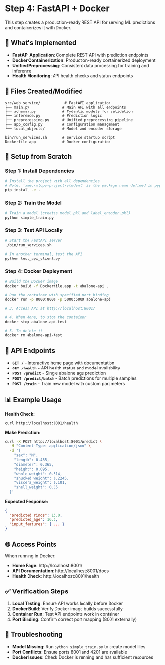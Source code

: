 # Step 4: FastAPI + Docker

This step creates a production-ready REST API for serving ML predictions and containerizes it with Docker.

## 🎯 What's Implemented

- **FastAPI Application**: Complete REST API with prediction endpoints
- **Docker Containerization**: Production-ready containerized deployment
- **Unified Preprocessing**: Consistent data processing for training and inference
- **Health Monitoring**: API health checks and status endpoints

## 📁 Files Created/Modified

```
src/web_service/           # FastAPI application
├── main.py               # Main API with all endpoints
├── schemas.py            # Pydantic models for validation
├── inference.py          # Prediction logic
├── preprocessing.py      # Unified preprocessing pipeline
├── app_config.py         # Configuration management
└── local_objects/        # Model and encoder storage

bin/run_services.sh       # Service startup script
Dockerfile.app            # Docker configuration
```

## 🚀 Setup from Scratch

### Step 1: Install Dependencies
```bash
# Install the project with all dependencies
# Note: 'xhec-mlops-project-student' is the package name defined in pyproject.toml
pip install -e .
```

### Step 2: Train the Model
```bash
# Train a model (creates model.pkl and label_encoder.pkl)
python simple_train.py
```

### Step 3: Test API Locally
```bash
# Start the FastAPI server
./bin/run_services.sh

# In another terminal, test the API
python test_api_client.py
```

### Step 4: Docker Deployment
```bash
# Build the Docker image
docker build -f Dockerfile.app -t abalone-api .

# Run the container with specified port binding
docker run -p 8000:8000 -p 5000:5000 abalone-api

# 3. Access API at http://localhost:8001/

# 4. When done, to stop the container
docker stop abalone-api-test

# 5. To delete it
docker rm abalone-api-test
```

## 🔌 API Endpoints

- **`GET /`** - Interactive home page with documentation
- **`GET /health`** - API health status and model availability
- **`POST /predict`** - Single abalone age prediction
- **`POST /predict/batch`** - Batch predictions for multiple samples
- **`POST /train`** - Train new model with custom parameters

## 📊 Example Usage

**Health Check:**
```bash
curl http://localhost:8001/health
```

**Make Prediction:**
```bash
curl -X POST http://localhost:8001/predict \
  -H "Content-Type: application/json" \
  -d '{
    "sex": "M",
    "length": 0.455,
    "diameter": 0.365,
    "height": 0.095,
    "whole_weight": 0.514,
    "shucked_weight": 0.2245,
    "viscera_weight": 0.101,
    "shell_weight": 0.15
  }'
```

**Expected Response:**
```json
{
  "predicted_rings": 15.0,
  "predicted_age": 16.5,
  "input_features": { ... }
}
```

## 🌐 Access Points

When running in Docker:
- **Home Page**: http://localhost:8001/
- **API Documentation**: http://localhost:8001/docs
- **Health Check**: http://localhost:8001/health

## ✅ Verification Steps

1. **Local Testing**: Ensure API works locally before Docker
2. **Docker Build**: Verify Docker image builds successfully
3. **Container Run**: Test API endpoints work in container
4. **Port Binding**: Confirm correct port mapping (8001 externally)

## 🔧 Troubleshooting

- **Model Missing**: Run `python simple_train.py` to create model files
- **Port Conflicts**: Ensure ports 8001 and 4201 are available
- **Docker Issues**: Check Docker is running and has sufficient resources
